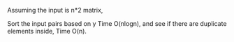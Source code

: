 
Assuming the input is n*2 matrix, 

Sort the input pairs based on y Time O(nlogn), and see if there are duplicate elements inside, Time O(n).   



